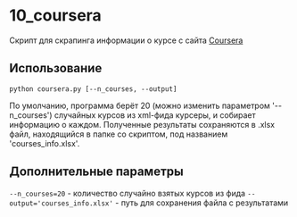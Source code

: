 # 10_coursera

Скрипт для скрапинга информации о курсе с сайта [Coursera](coursera.org)

## Использование

```
python coursera.py [--n_courses, --output]
```
По умолчанию, программа берёт 20 (можно изменить параметром '--n_courses') случайных курсов из xml-фида курсеры, и собирает информацию о каждом. Полученные результаты сохраняются в .xlsx файл, находящийся в папке со скриптом, под названием 'courses_info.xlsx'.

## Дополнительные параметры

`--n_courses=20` - количество случайно взятых курсов из фида
`--output='courses_info.xlsx'` - путь для сохранения файла с результатами
